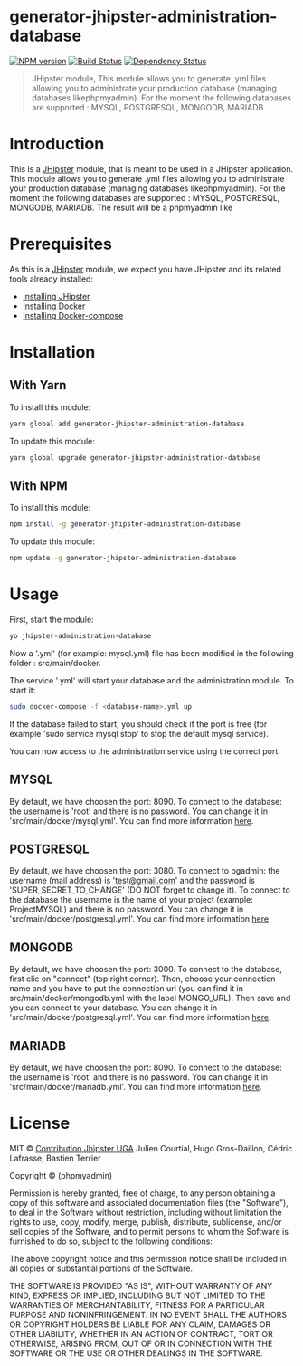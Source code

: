 # generator-jhipster-administration-database
[![NPM version][npm-image]][npm-url] [![Build Status][travis-image]][travis-url] [![Dependency Status][daviddm-image]][daviddm-url]
> JHipster module, This module allows you to generate .yml files allowing you to administrate your production database (managing databases likephpmyadmin). For the moment the following databases are supported : MYSQL, POSTGRESQL, MONGODB, MARIADB.

# Introduction

This is a [JHipster](http://jhipster.github.io/) module, that is meant to be used in a JHipster application.
This module allows you to generate .yml files allowing you to administrate your production database (managing databases likephpmyadmin). For the moment the following databases are supported : MYSQL, POSTGRESQL, MONGODB, MARIADB. The result will be a phpmyadmin like

# Prerequisites

As this is a [JHipster](http://jhipster.github.io/) module, we expect you have JHipster and its related tools already installed:

- [Installing JHipster](https://jhipster.github.io/installation.html)
- [Installing Docker](https://docs.docker.com/install/)
- [Installing Docker-compose](https://docs.docker.com/compose/install/)

# Installation

## With Yarn

To install this module:

```bash
yarn global add generator-jhipster-administration-database
```

To update this module:

```bash
yarn global upgrade generator-jhipster-administration-database
```

## With NPM

To install this module:

```bash
npm install -g generator-jhipster-administration-database
```

To update this module:

```bash
npm update -g generator-jhipster-administration-database
```

# Usage

First, start the module:

```bash
yo jhipster-administration-database
```

Now a '<database-name>.yml' (for example: mysql.yml) file has been modified in the following folder : src/main/docker.

The service '<database-name>.yml' will start your database and the administration module. To start it:

```bash
sudo docker-compose -f <database-name>.yml up
```
If the database failed to start, you should check if the port is free (for example 'sudo service mysql stop' to stop the default mysql service).

You can now access to the administration service using the correct port.


## MYSQL

By default, we have choosen the port: 8090. To connect to the database: the username is 'root' and there is no password. You can change it in 'src/main/docker/mysql.yml'. You can find more information [here](https://github.com/phpmyadmin/docker).


## POSTGRESQL

By default, we have choosen the port: 3080. To connect to pgadmin: the username (mail address) is 'test@gmail.com' and the password is 'SUPER_SECRET_TO_CHANGE' (DO NOT forget to change it). To connect to the database the username is the name of your project (example: ProjectMYSQL) and there is no password. You can change it in 'src/main/docker/postgresql.yml'. You can find more information [here](https://hub.docker.com/r/dpage/pgadmin4).

## MONGODB

By default, we have choosen the port: 3000. To connect to the database, first clic on "connect" (top right corner). Then, choose your connection name and you have to put the connection url (you can find it in src/main/docker/mongodb.yml with the label MONGO_URL). Then save and you can connect to your database. You can change it in 'src/main/docker/postgresql.yml'. You can find more information [here](https://hub.docker.com/r/mongoclient/mongoclient/).

## MARIADB

By default, we have choosen the port: 8090. To connect to the database: the username is 'root' and there is no password. You can change it in 'src/main/docker/mariadb.yml'. You can find more information [here](https://github.com/phpmyadmin/docker).

# License

MIT © [Contribution Jhipster UGA](https://github.com/contribution-jhipster-uga)
Julien Courtial, Hugo Gros-Daillon, Cédric Lafrasse, Bastien Terrier

Copyright © (phpmyadmin)

Permission is hereby granted, free of charge, to any person obtaining a copy of this software and associated documentation files (the "Software"), to deal in the Software without restriction, including without limitation the rights to use, copy, modify, merge, publish, distribute, sublicense, and/or sell copies of the Software, and to permit persons to whom the Software is furnished to do so, subject to the following conditions:

The above copyright notice and this permission notice shall be included in all copies or substantial portions of the Software.

THE SOFTWARE IS PROVIDED "AS IS", WITHOUT WARRANTY OF ANY KIND, EXPRESS OR IMPLIED, INCLUDING BUT NOT LIMITED TO THE WARRANTIES OF MERCHANTABILITY, FITNESS FOR A PARTICULAR PURPOSE AND NONINFRINGEMENT. IN NO EVENT SHALL THE AUTHORS OR COPYRIGHT HOLDERS BE LIABLE FOR ANY CLAIM, DAMAGES OR OTHER LIABILITY, WHETHER IN AN ACTION OF CONTRACT, TORT OR OTHERWISE, ARISING FROM, OUT OF OR IN CONNECTION WITH THE SOFTWARE OR THE USE OR OTHER DEALINGS IN THE SOFTWARE.

[npm-image]: https://img.shields.io/npm/v/generator-jhipster-administration-database.svg
[npm-url]: https://npmjs.org/package/generator-jhipster-administration-database
[travis-image]: https://travis-ci.org/contribution-jhipster-uga/generator-jhipster-administration-database.svg?branch=master
[travis-url]: https://travis-ci.org/contribution-jhipster-uga/generator-jhipster-administration-database
[daviddm-image]: https://david-dm.org/contribution-jhipster-uga/generator-jhipster-administration-database.svg?theme=shields.io
[daviddm-url]: https://david-dm.org/contribution-jhipster-uga/generator-jhipster-administration-database

